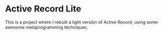 Active Record Lite
==================

This is a project where I rebuilt a light version of Active Record, using
some awesome metaprogramming techniques.